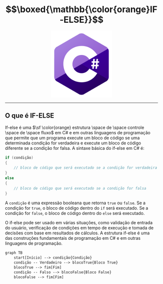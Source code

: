# $$\boxed{\mathbb{\color{orange}IF-ELSE}}$$

<p align="center">
    <img src="../../imagens\R (3).png" width=200>
</p>

---

## O que é IF-ELSE

If-else é uma $\sf \color{orange} estrutura \space de \space controle \space de \space fluxo$ em C# e em outras linguagens de programação que permite que um programa execute um bloco de código se uma determinada condição for verdadeira e execute um bloco de código diferente se a condição for falsa. A sintaxe básica do if-else em C# é:

```csharp
if (condição)
{
    // bloco de código que será executado se a condição for verdadeira
}
else
{
    // bloco de código que será executado se a condição for falsa
}
```

A `condição` é uma expressão booleana que retorna `true` ou `false`. Se a condição for `true`, o bloco de código dentro do `if` será executado. Se a condição for `false`, o bloco de código dentro do `else` será executado.

O if-else pode ser usado em várias situações, como validação de entrada do usuário, verificação de condições em tempo de execução e tomada de decisões com base em resultados de cálculos. A estrutura if-else é uma das construções fundamentais de programação em C# e em outras linguagens de programação.



```mermaid
graph TB
    start[Início] --> condição{Condição}
    condição -- Verdadeiro --> blocoTrue{Bloco True}
    blocoTrue --> fim[Fim]
    condição -- Falso --> blocoFalse{Bloco False}
    blocoFalse --> fim[Fim]

```